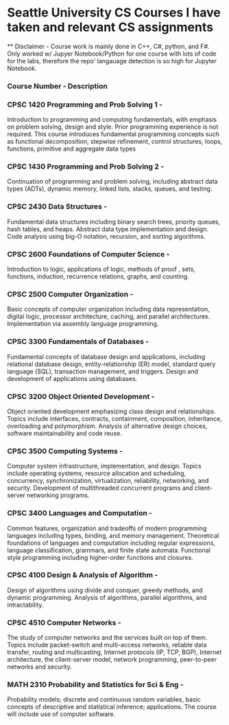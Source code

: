 # Seattle University CS Courses I have taken and relevant CS assignments

** Disclaimer - Course work is mainly done in C++, C#, python, and F#. Only worked w/ Jupyer Notebook/Python for one course with lots of code for the labs, therefore the repo' langauage detection is so high for Jupyter Notebook.

### Course Number - Description

### CPSC 1420 Programming and Prob Solving 1 - 
Introduction to programming and computing fundamentals, with emphasis on problem solving, design and style. Prior programming experience is not required. This course introduces fundamental programming concepts such as functional decomposition, stepwise refinement, control structures, loops, functions, primitive and aggregate data types


### CPSC 1430 Programming and Prob Solving 2 - 
Continuation of programming and problem solving, including abstract data types (ADTs), dynamic memory, linked lists, stacks, queues, and testing.


### CPSC 2430 Data Structures - 
Fundamental data structures including binary search trees, priority queues, hash tables, and heaps. Abstract data type implementation and design. Code analysis using big-O notation, recursion, and sorting algorithms.


### CPSC 2600 Foundations of Computer Science - 
Introduction to logic, applications of logic, methods of proof , sets, functions, induction, recurrence relations, graphs, and counting.


### CPSC 2500 Computer Organization - 
Basic concepts of computer organization including data representation, digital logic, processor architecture, caching, and parallel architectures. Implementation via assembly language programming.


### CPSC 3300 Fundamentals of Databases - 
Fundamental concepts of database design and applications, including relational database design, entity-relationship (ER) model, standard query language (SQL), transaction management, and triggers. Design and development of applications using databases.


### CPSC 3200 Object Oriented Development - 
Object oriented development emphasizing class design and relationships. Topics include interfaces, contracts, containment, composition, inheritance, overloading and polymorphism. Analysis of alternative design choices, software maintainability and code reuse.


### CPSC 3500 Computing Systems - 
Computer system infrastructure, implementation, and design. Topics include operating systems, resource allocation and scheduling, concurrency, synchronization, virtualization, reliability, networking, and security. Development of multithreaded concurrent programs and client-server networking programs.


### CPSC 3400 Languages and Computation - 
Common features, organization and tradeoffs of modern programming languages including types, binding, and memory management. Theoretical foundations of languages and computation including regular expressions, language classification, grammars, and finite state automata. Functional style programming including higher-order functions and closures.


### CPSC 4100 Design & Analysis of Algorithm -
Design of algorithms using divide and conquer, greedy methods, and dynamic programming. Analysis of algorithms, parallel algorithms, and intractability.


### CPSC 4510 Computer Networks - 
The study of computer networks and the services built on top of them. Topics include packet-switch and multi-access networks, reliable data transfer, routing and multicasting, Internet protocols (IP, TCP, BGP), Internet architecture, the client-server model, network programming, peer-to-peer networks and security.


### MATH 2310 Probability and Statistics for Sci & Eng - 
Probability models; discrete and continuous random variables, basic concepts of descriptive and statistical inference; applications. The course will include use of computer software.

